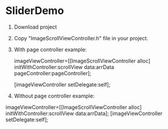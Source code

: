 # SliderDemo
1. Download project
2. Copy "ImageScrollViewController.h" file in your project.
3. With page controller example:


    imageViewController=[[ImageScrollViewController alloc] initWithController:scrollView data:arrData              pageController:pageController];
    
    [imageViewController setDelegate:self];
    
4. Without page controller example:

  imageViewController=[[ImageScrollViewController alloc] initWithController:scrollView data:arrData];
  [imageViewController setDelegate:self];
